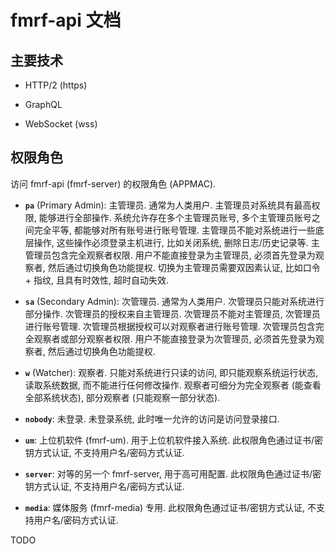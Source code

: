 # fmrf-api 文档


## 主要技术

+ HTTP/2 (https)

+ GraphQL

+ WebSocket (wss)


## 权限角色
访问 fmrf-api (fmrf-server) 的权限角色 (APPMAC).

+ **`pa`** (Primary Admin): 主管理员.
  通常为人类用户.
  主管理员对系统具有最高权限, 能够进行全部操作.
  系统允许存在多个主管理员账号, 多个主管理员账号之间完全平等, 都能够对所有账号进行账号管理.
  主管理员不能对系统进行一些底层操作, 这些操作必须登录主机进行, 比如关闭系统, 删除日志/历史记录等.
  主管理员包含完全观察者权限.
  用户不能直接登录为主管理员, 必须首先登录为观察者, 然后通过切换角色功能提权.
  切换为主管理员需要双因素认证, 比如口令 + 指纹, 且具有时效性, 超时自动失效.

+ **`sa`** (Secondary Admin): 次管理员.
  通常为人类用户.
  次管理员只能对系统进行部分操作.
  次管理员的授权来自主管理员.
  次管理员不能对主管理员, 次管理员进行账号管理.
  次管理员根据授权可以对观察者进行账号管理.
  次管理员包含完全观察者或部分观察者权限.
  用户不能直接登录为次管理员, 必须首先登录为观察者, 然后通过切换角色功能提权.

+ **`w`** (Watcher): 观察者.
  只能对系统进行只读的访问, 即只能观察系统运行状态, 读取系统数据, 而不能进行任何修改操作.
  观察者可细分为完全观察者 (能查看全部系统状态), 部分观察者 (只能观察一部分状态).

+ **`nobody`**: 未登录.
  未登录系统, 此时唯一允许的访问是访问登录接口.

+ **`um`**: 上位机软件 (fmrf-um).
  用于上位机软件接入系统.
  此权限角色通过证书/密钥方式认证, 不支持用户名/密码方式认证.

+ **`server`**: 对等的另一个 fmrf-server, 用于高可用配置.
  此权限角色通过证书/密钥方式认证, 不支持用户名/密码方式认证.

+ **`media`**: 媒体服务 (fmrf-media) 专用.
  此权限角色通过证书/密钥方式认证, 不支持用户名/密码方式认证.


TODO
